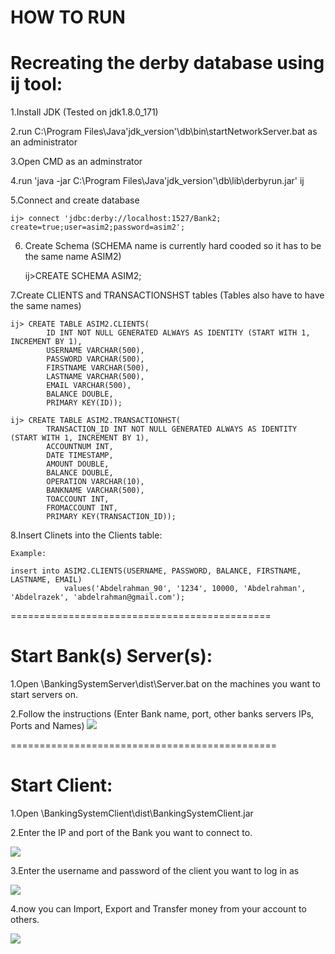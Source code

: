 # HOW TO RUN

Recreating the derby database using ij tool:
==========================================
1.Install JDK (Tested on jdk1.8.0_171)

2.run C:\Program Files\Java\'jdk_version'\db\bin\startNetworkServer.bat as an administrator

3.Open CMD as an adminstrator

4.run 'java -jar C:\Program Files\Java\'jdk_version'\db\lib\derbyrun.jar' ij

5.Connect and create database

	ij> connect 'jdbc:derby://localhost:1527/Bank2; create=true;user=asim2;password=asim2';

6. Create Schema (SCHEMA name is currently hard cooded so it has to be the same name ASIM2)

	ij>CREATE SCHEMA ASIM2;

7.Create CLIENTS and TRANSACTIONSHST tables (Tables also have to have the same names)

	ij> CREATE TABLE ASIM2.CLIENTS(
			ID INT NOT NULL GENERATED ALWAYS AS IDENTITY (START WITH 1, INCREMENT BY 1), 
			USERNAME VARCHAR(500), 
			PASSWORD VARCHAR(500), 
			FIRSTNAME VARCHAR(500), 
			LASTNAME VARCHAR(500), 
			EMAIL VARCHAR(500), 
			BALANCE DOUBLE, 
			PRIMARY KEY(ID));

	ij> CREATE TABLE ASIM2.TRANSACTIONHST(
			TRANSACTION_ID INT NOT NULL GENERATED ALWAYS AS IDENTITY (START WITH 1, INCREMENT BY 1),
			ACCOUNTNUM INT,
			DATE TIMESTAMP,
			AMOUNT DOUBLE, 
			BALANCE DOUBLE, 
			OPERATION VARCHAR(10), 
			BANKNAME VARCHAR(500), 
			TOACCOUNT INT, 
			FROMACCOUNT INT,
			PRIMARY KEY(TRANSACTION_ID));

 8.Insert Clinets into the Clients table:

	Example:

	insert into ASIM2.CLIENTS(USERNAME, PASSWORD, BALANCE, FIRSTNAME, LASTNAME, EMAIL) 
				values('Abdelrahman_90', '1234', 10000, 'Abdelrahman', 'Abdelrazek', 'abdelrahman@gmail.com');


=============================================

Start Bank(s) Server(s):
=======================

1.Open \BankingSystemServer\dist\Server.bat on the machines you want to start servers on.

2.Follow the instructions (Enter Bank name, port, other banks servers IPs, Ports and Names)
![](https://i.imgur.com/dGp2eOk.png)

==============================================

Start Client:
=============

1.Open \BankingSystemClient\dist\BankingSystemClient.jar

2.Enter the IP and port of the Bank you want to connect to.

![](https://i.imgur.com/zcP1CLc.png)

3.Enter the username and password of the client you want to log in as

![](https://i.imgur.com/iTxixBA.png)

4.now you can Import, Export and Transfer money from your account to others.

![](https://i.imgur.com/EmwXfha.png)
